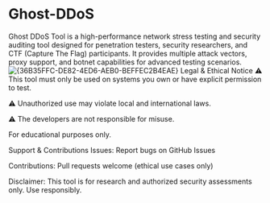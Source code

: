 # Ghost-DDoS
Ghost DDoS Tool is a high-performance network stress testing and security auditing tool designed for penetration testers, security researchers, and CTF (Capture The Flag) participants. It provides multiple attack vectors, proxy support, and botnet capabilities for advanced testing scenarios.
![{36B35FFC-DE82-4ED6-AEB0-BEFFEC2B4EAE}](https://github.com/user-attachments/assets/57dec2b7-fbdb-42dd-9872-4c36c302132e)
Legal & Ethical Notice
⚠ This tool must only be used on systems you own or have explicit permission to test.

⚠ Unauthorized use may violate local and international laws.

⚠ The developers are not responsible for misuse.


For educational purposes only.

Support & Contributions
Issues: Report bugs on GitHub Issues

Contributions: Pull requests welcome (ethical use cases only)

Disclaimer: This tool is for research and authorized security assessments only. Use responsibly.
